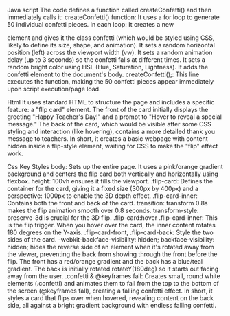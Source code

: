 Java script 
The code defines a function called createConfetti() and then immediately calls it:
createConfetti() function:
It uses a for loop to generate 50 individual confetti pieces.
In each loop:
It creates a new <div> element and gives it the class confetti (which would be styled using CSS, likely to define its size, shape, and animation).
It sets a random horizontal position (left) across the viewport width (vw).
It sets a random animation delay (up to 3 seconds) so the confetti falls at different times.
It sets a random bright color using HSL (Hue, Saturation, Lightness).
It adds the confetti element to the document's body.
createConfetti();:
This line executes the function, making the 50 confetti pieces appear immediately upon script execution/page load.




Html
It uses standard HTML to structure the page and includes a specific feature: a "flip card" element.
The front of the card initially displays the greeting "Happy Teacher's Day!" and a prompt to "Hover to reveal a special message."
The back of the card, which would be visible after some CSS styling and interaction (like hovering), contains a more detailed thank you message to teachers.
In short, it creates a basic webpage with content hidden inside a flip-style element, waiting for CSS to make the "flip" effect work.



Css
Key Styles
body: Sets up the entire page. It uses a pink/orange gradient background and centers the flip card both vertically and horizontally using flexbox. height: 100vh ensures it fills the viewport.
.flip-card: Defines the container for the card, giving it a fixed size (300px by 400px) and a perspective: 1000px to enable the 3D depth effect.
.flip-card-inner: Contains both the front and back of the card.
transition: transform 0.8s makes the flip animation smooth over 0.8 seconds.
transform-style: preserve-3d is crucial for the 3D flip.
.flip-card:hover .flip-card-inner: This is the flip trigger. When you hover over the card, the inner content rotates 180 degrees on the Y-axis.
.flip-card-front, .flip-card-back: Style the two sides of the card.
-webkit-backface-visibility: hidden; backface-visibility: hidden; hides the reverse side of an element when it's rotated away from the viewer, preventing the back from showing through the front before the flip.
The front has a red/orange gradient and the back has a blue/teal gradient.
The back is initially rotated rotateY(180deg) so it starts out facing away from the user.
.confetti & @keyframes fall: Creates small, round white elements (.confetti) and animates them to fall from the top to the bottom of the screen (@keyframes fall), creating a falling confetti effect.
In short, it styles a card that flips over when hovered, revealing content on the back side, all against a bright gradient background with endless falling confetti.
